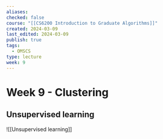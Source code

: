 ```yaml
---
aliases: 
checked: false
course: "[[CS6200 Introduction to Graduate Algorithms]]"
created: 2024-03-09
last_edited: 2024-03-09
publish: true
tags:
  - OMSCS
type: lecture
week: 9
---
```

# Week 9 - Clustering

## Unsupervised learning

![[Unsupervised learning]]

